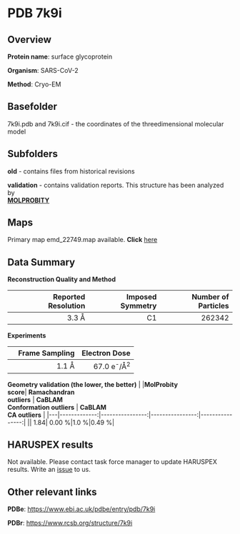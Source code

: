# PDB 7k9i

## Overview

**Protein name**: surface glycoprotein

**Organism**: SARS-CoV-2

**Method**: Cryo-EM



## Basefolder

7k9i.pdb and 7k9i.cif - the coordinates of the threedimensional molecular model

## Subfolders



**old** - contains files from historical revisions

**validation** - contains validation reports. This structure has been analyzed by <br>  [**MOLPROBITY**](https://github.com/thorn-lab/coronavirus_structural_task_force/tree/master/pdb/surface_glycoprotein/SARS-CoV-2/7k9i/validation/molprobity)    



## Maps

Primary map emd_22749.map available. **Click** [here](http://ftp.wwpdb.org/pub/emdb/structures/EMD-22749/map/) 

## Data Summary
**Reconstruction Quality and Method**

|   | Reported Resolution | Imposed Symmetry | Number of Particles |
|---|-------------:|----------------:|--------------:|
|   |3.3 Å|C1|262342|

**Experiments**

|   | Frame Sampling | Electron Dose |
|---|-------------:|----------------:|
|   |1.1 Å|67.0 e<sup>-</sup>/Å<sup>2</sup>|

**Geometry validation (the lower, the better)**
|   |**MolProbity<br>score**| **Ramachandran<br>outliers** | **CaBLAM<br>Conformation outliers** | **CaBLAM<br>CA outliers** |
|---|-------------:|----------------:|----------------:|----------------:|
||  1.84|  0.00 %|1.0 %|0.49 %|

## HARUSPEX results

Not available. Please contact task force manager to update HARUSPEX results. Write an [issue](https://github.com/thorn-lab/coronavirus_structural_task_force/issues) to us.

## Other relevant links 
**PDBe**:  https://www.ebi.ac.uk/pdbe/entry/pdb/7k9i
 
**PDBr**: https://www.rcsb.org/structure/7k9i 
